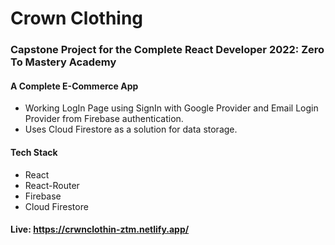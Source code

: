 # Crown Clothing
### Capstone Project for the Complete React Developer 2022: Zero To Mastery Academy

#### A Complete E-Commerce App

- Working LogIn Page using SignIn with Google Provider and Email Login Provider from Firebase authentication.
- Uses Cloud Firestore as a solution for data storage.

#### Tech Stack

- React
- React-Router
- Firebase
- Cloud Firestore

#### Live: https://crwnclothin-ztm.netlify.app/
